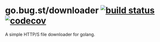 # go.bug.st/downloader [![build status](https://api.travis-ci.org/bugst/go-downloader.svg?branch=master)](https://travis-ci.org/bugst/go-downloader) [![codecov](https://codecov.io/gh/bugst/go-downloader/branch/master/graph/badge.svg)](https://codecov.io/gh/bugst/go-downloader)

A simple HTTP/S file downloader for golang.
